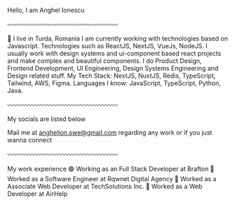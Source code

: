 Hello, I am Anghel Ionescu

〰️〰️〰️〰️〰️〰️〰️〰️〰️〰️〰️〰️〰️〰️〰️〰️〰️〰️

📍 I live in Turda, Romania
I am currently working with technologies based on Javascript. Technologies such as ReactJS, NextJS, VueJs, NodeJS.
I usually work with design systems and ui-component based react projects and make complex and beautiful components.
I do Product Design, Frontend Development, UI Engineering, Design Systems Engineering and Design related stuff.
My Tech Stack: NextJS, NuxtJS, Redis, TypeScript, Tailwind, AWS, Figma.
Languages I know: JavaScript, TypeScript, Python, Java.

〰️〰️〰️〰️〰️〰️〰️〰️〰️〰️〰️〰️〰️〰️〰️〰️〰️〰️

My socials are listed below

Mail me at anghelion.swe@gmail.com regarding any work or if you just wanna connect

〰️〰️〰️〰️〰️〰️〰️〰️〰️〰️〰️〰️〰️〰️〰️〰️〰️〰️

My work experience
🟢 Working as an Full Stack Developer at Brafton
🔴 Worked as a Software Engineer at Rqwnet Digital Agency
🔴 Worked as a Associate Web Developer at TechSolutions Inc.
🔴 Worked as a Web Developer at AirHelp
